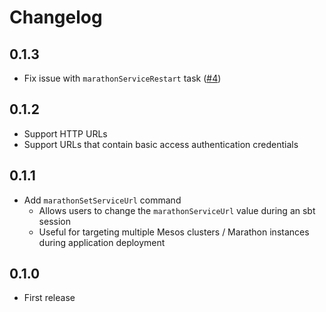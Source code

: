 # Changelog

## 0.1.3
- Fix issue with `marathonServiceRestart` task ([#4](https://github.com/Tapad/sbt-marathon/issues/4))

## 0.1.2
- Support HTTP URLs
- Support URLs that contain basic access authentication credentials

## 0.1.1
- Add `marathonSetServiceUrl` command
  - Allows users to change the `marathonServiceUrl` value during an sbt session
  - Useful for targeting multiple Mesos clusters / Marathon instances during application deployment

## 0.1.0
- First release
